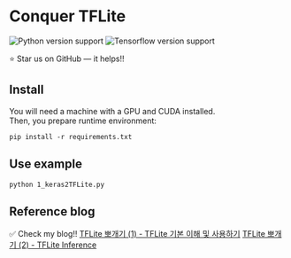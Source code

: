 # Conquer TFLite

![Python version support](https://img.shields.io/badge/python-3.6-blue.svg)
![Tensorflow version support](https://img.shields.io/badge/tensorflow-2.3.0-red.svg)

:star: Star us on GitHub — it helps!!


## Install

You will need a machine with a GPU and CUDA installed.  
Then, you prepare runtime environment:

   ```shell
   pip install -r requirements.txt
   ```


## Use example

```shell
python 1_keras2TFLite.py
```


## Reference blog

:white_check_mark: Check my blog!!
[TFLite 뽀개기 (1) - TFLite 기본 이해 및 사용하기](https://da2so.github.io/2020-12-23-Master_TFlite/)
[TFLite 뽀개기 (2) - TFLite Inference](https://da2so.github.io/2020-12-24-Master_TFlite2/)